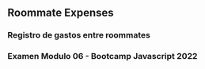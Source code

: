 ## Roommate Expenses
### Registro de gastos entre roommates
### Examen Modulo 06 - Bootcamp Javascript 2022